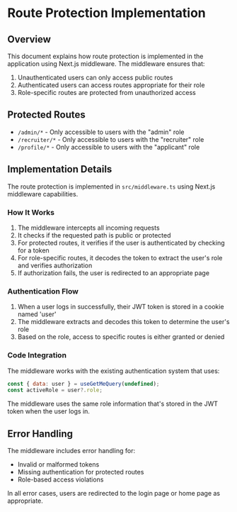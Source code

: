 # Route Protection Implementation

## Overview

This document explains how route protection is implemented in the application using Next.js middleware. The middleware ensures that:

1. Unauthenticated users can only access public routes
2. Authenticated users can access routes appropriate for their role
3. Role-specific routes are protected from unauthorized access

## Protected Routes

- `/admin/*` - Only accessible to users with the "admin" role
- `/recruiter/*` - Only accessible to users with the "recruiter" role
- `/profile/*` - Only accessible to users with the "applicant" role

## Implementation Details

The route protection is implemented in `src/middleware.ts` using Next.js middleware capabilities.

### How It Works

1. The middleware intercepts all incoming requests
2. It checks if the requested path is public or protected
3. For protected routes, it verifies if the user is authenticated by checking for a token
4. For role-specific routes, it decodes the token to extract the user's role and verifies authorization
5. If authorization fails, the user is redirected to an appropriate page

### Authentication Flow

1. When a user logs in successfully, their JWT token is stored in a cookie named 'user'
2. The middleware extracts and decodes this token to determine the user's role
3. Based on the role, access to specific routes is either granted or denied

### Code Integration

The middleware works with the existing authentication system that uses:

```javascript
const { data: user } = useGetMeQuery(undefined);
const activeRole = user?.role;
```

The middleware uses the same role information that's stored in the JWT token when the user logs in.

## Error Handling

The middleware includes error handling for:
- Invalid or malformed tokens
- Missing authentication for protected routes
- Role-based access violations

In all error cases, users are redirected to the login page or home page as appropriate.